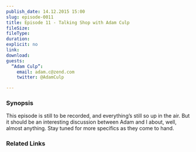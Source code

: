 ```yaml
---
publish_date: 14.12.2015 15:00
slug: episode-0011
title: Episode 11 - Talking Shop with Adam Culp
fileSize:
fileType:
duration:
explicit: no
link:
download:
guests:
  “Adam Culp”:
    email: adam.c@zend.com
    twitter: @AdamCulp

---
```

### Synopsis

This episode is still to be recorded, and everything’s still so up in the air. But it should be an interesting discussion between Adam and I about, well, almost anything. Stay tuned for more specifics as they come to hand.

### Related Links


